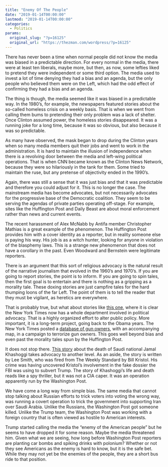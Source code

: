 ```yaml
---
title: "Enemy Of The People"
date: "2019-01-14T00:00:00"
lastmod: "2019-01-14T00:00:00"
categories:
  - Politics
params:
  original_slug: "?p=16125"
  original_url: "https://thezman.com/wordpress/?p=16125"
---
```


There has never been a time when normal people did not know the media
was biased in a predictable direction. For every normal in the media,
there were at least ten liberals, maybe more, but then, as now, some
lefties liked to pretend they were independent or some third option. The
media used to invest a lot of time denying they had a bias and an
agenda, but the only people who believed them were on the Left, which
had the odd effect of confirming they had a bias and an agenda.

The thing is though, the media seemed like it was biased in a
predictable way. In the 1980’s, for example, the newspapers featured
stories about the so-called homeless crisis on a weekly basis. That is
when we went from calling them bums to pretending their only problem was
a lack of shelter. Once Clinton assumed power, the homeless stories
disappeared. It was a running joke for a long time, because it was so
obvious, but also because it was so predictable.

As many have observed, the mask began to drop during the Clinton years
when so many media members quit their jobs and went to work in the
administration. It is hard to maintain the illusion of independence when
there is a revolving door between the media and left-wing political
operations. That is when CNN became known as the Clinton News Network,
because they were so hilariously in the tank for them. Some tried to
maintain the ruse, but any pretense of objectivity ended in the 1990’s.

Again, there was still a sense that it was just bias and that it was
predictable and therefore you could adjust for it. This is no longer the
case. The mainstream media has become advocates, but not necessarily
advocates for the progressive base of the Democratic coalition. They
seem to be serving the agendas of private parties operating off-stage.
For example, sites like the Huffington Post and Daily Beast are about
moral enforcement rather than news and current events.

The recent harassment of Alex McNabb by Antifa member Christopher
Mathias is a great example of the phenomenon. The Huffington Post
provides him with a cover identity as a reporter, but in reality someone
else is paying his way. His job is as a witch hunter, looking for anyone
in violation of the blasphemy laws. This is a strange new phenomenon
that does not have a corollary in the past. Even Woodward and Bernstein
were legitimate reporters.

There is an argument that this sort of religious advocacy is the natural
result of the narrative journalism that evolved in the 1960’s and
1970’s. If you are going to report stories, the point is to inform. If
you are going to spin tales, then the first goal is to entertain and
there is nothing as a gripping as a morality tale. These doxing stories
are just campfire tales for the hard thumping loons of the far Left. The
point of them is to tell the reader that they must be vigilant, as
heretics are everywhere.

That is probably true, but what about stories like [this
one](https://www.breitbart.com/politics/2018/12/24/new-york-times-pressures-credit-card-giants-to-blacklist-gun-purchasers/),
where it is clear the New York Times now has a whole department involved
in political advocacy. That is a highly organized effort to alter public
policy. More important, it is a long-term project, going back to the
Obama years. The New York Times posted a [database of gun
owners](https://www.nytimes.com/2013/01/19/nyregion/newspaper-takes-down-map-of-gun-permit-holders.html),
with an accompanying map, in a campaign to terrorize gun owners. This
goes well beyond bias and even past the morality tales spun by the
Huffington Post.

It does not stop there. [This
story](https://www.tabletmag.com/jewish-news-and-politics/278423/an-improvised-explosive-device)
about the death of Saudi national Jamal Khashoggi takes advocacy to
another level. As an aside, the story is written by Lee Smith, who was
fired from The Weekly Standard by Bill Kristol. His crime was having
uncovered Kristol’s involvement in the fake dossier the FBI was using to
subvert Trump. The story of Khashoggi’s life and death reads like a spy
thriller, but it was not a CIA caper. It was an operation apparently run
by the Washington Post.

We have come a long way from simple bias. The same media that cannot
stop talking about Russian efforts to trick voters into voting the wrong
way, was running a covert operation to trick the government into
supporting Iran over Saudi Arabia. Unlike the Russians, the Washington
Post got someone killed. Unlike the Trump team, the Washington Post was
working with a foreign country that is often viewed as hostile to
American interests.

Trump started calling the media the “enemy of the American people” but
he seems to have dropped it for some reason. Maybe the media threatened
him. Given what we are seeing, how long before Washington Post reporters
are planting car bombs and spiking drinks with polonium? Whether or not
they see Americans as the enemy is hard to know, but it is the safe bet.
While they may not yet be the enemies of the people, they are a short
bus ride to that position.
